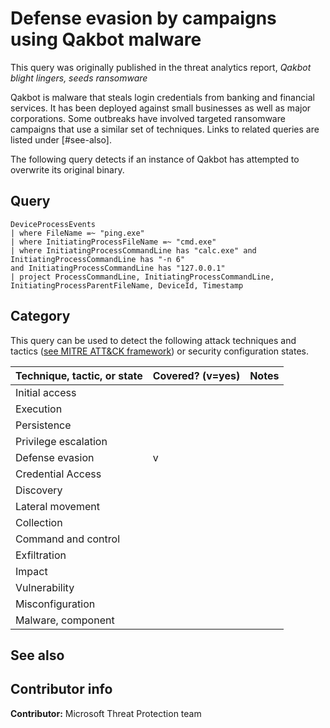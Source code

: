 # Defense evasion by campaigns using Qakbot malware

This query was originally published in the threat analytics report, *Qakbot blight lingers, seeds ransomware*

Qakbot is malware that steals login credentials from banking and financial services. It has been deployed against small businesses as well as major corporations. Some outbreaks have involved targeted ransomware campaigns that use a similar set of techniques. Links to related queries are listed under [#see-also].

The following query detects if an instance of Qakbot has attempted to overwrite its original binary.

## Query

```Kusto
DeviceProcessEvents 
| where FileName =~ "ping.exe"
| where InitiatingProcessFileName =~ "cmd.exe"
| where InitiatingProcessCommandLine has "calc.exe" and
InitiatingProcessCommandLine has "-n 6" 
and InitiatingProcessCommandLine has "127.0.0.1"
| project ProcessCommandLine, InitiatingProcessCommandLine,
InitiatingProcessParentFileName, DeviceId, Timestamp
```

## Category

This query can be used to detect the following attack techniques and tactics ([see MITRE ATT&CK framework](https://attack.mitre.org/)) or security configuration states.

| Technique, tactic, or state | Covered? (v=yes) | Notes |
|-|-|-|
| Initial access |  |  |
| Execution |  |  |
| Persistence |  |  |
| Privilege escalation |  |  |
| Defense evasion | v |  |
| Credential Access |  |  |
| Discovery |  |  |
| Lateral movement |  |  |
| Collection |  |  |
| Command and control |  |  |
| Exfiltration |  |  |
| Impact |  |  |
| Vulnerability |  |  |
| Misconfiguration |  |  |
| Malware, component |  |  |

## See also



## Contributor info

**Contributor:** Microsoft Threat Protection team
